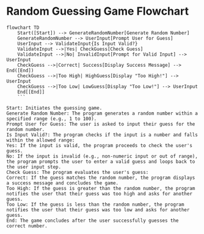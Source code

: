 

# Random Guessing Game Flowchart

```mermaid
flowchart TD
    Start([Start]) --> GenerateRandomNumber[Generate Random Number]
    GenerateRandomNumber --> UserInput[Prompt User for Guess]
    UserInput --> ValidateInput{Is Input Valid?}
    ValidateInput -->|Yes| CheckGuess[Check Guess]
    ValidateInput -->|No| InvalidInput[Prompt for Valid Input] --> UserInput
    CheckGuess -->|Correct| Success[Display Success Message] --> End([End])
    CheckGuess -->|Too High| HighGuess[Display "Too High!"] --> UserInput
    CheckGuess -->|Too Low| LowGuess[Display "Too Low!"] --> UserInput
    End[[End]]
    ```

Start: Initiates the guessing game.
Generate Random Number: The program generates a random number within a specified range (e.g., 1 to 100).
Prompt User for Guess: The user is asked to input their guess for the random number.
Is Input Valid?: The program checks if the input is a number and falls within the allowed range:
Yes: If the input is valid, the program proceeds to check the user's guess.
No: If the input is invalid (e.g., non-numeric input or out of range), the program prompts the user to enter a valid guess and loops back to the user input step.
Check Guess: The program evaluates the user's guess:
Correct: If the guess matches the random number, the program displays a success message and concludes the game.
Too High: If the guess is greater than the random number, the program notifies the user that their guess was too high and asks for another guess.
Too Low: If the guess is less than the random number, the program notifies the user that their guess was too low and asks for another guess.
End: The game concludes after the user successfully guesses the correct number.
